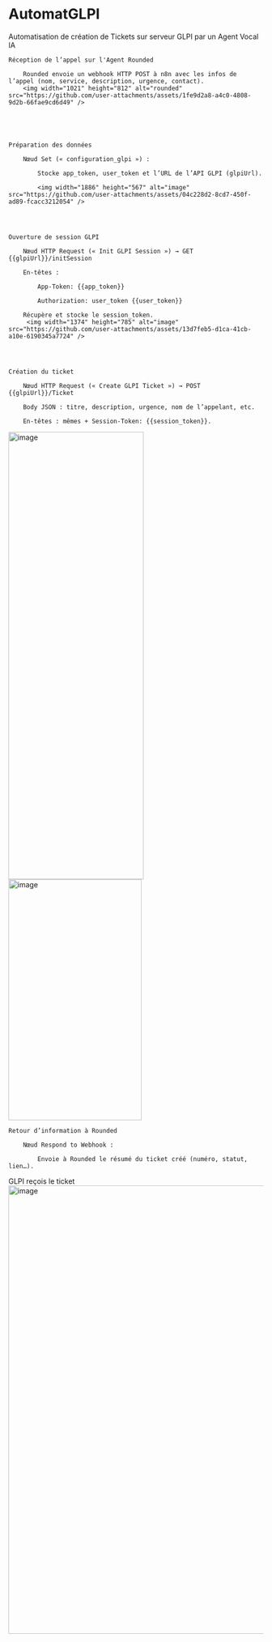 # AutomatGLPI
Automatisation de création de Tickets sur serveur GLPI par un Agent Vocal IA 




    Réception de l’appel sur l'Agent Rounded 

        Rounded envoie un webhook HTTP POST à n8n avec les infos de l’appel (nom, service, description, urgence, contact).
        <img width="1021" height="812" alt="rounded" src="https://github.com/user-attachments/assets/1fe9d2a8-a4c0-4808-9d2b-66fae9cd6d49" />


        


    Préparation des données

        Nœud Set (« configuration_glpi ») :

            Stocke app_token, user_token et l’URL de l’API GLPI (glpiUrl).

            <img width="1886" height="567" alt="image" src="https://github.com/user-attachments/assets/04c228d2-8cd7-450f-ad89-fcacc3212054" />

            


    Ouverture de session GLPI

        Nœud HTTP Request (« Init GLPI Session ») → GET {{glpiUrl}}/initSession

        En‑têtes :

            App-Token: {{app_token}}

            Authorization: user_token {{user_token}}

        Récupère et stocke le session_token.
         <img width="1374" height="785" alt="image" src="https://github.com/user-attachments/assets/13d7feb5-d1ca-41cb-a10e-6190345a7724" />


        

    Création du ticket

        Nœud HTTP Request (« Create GLPI Ticket ») → POST {{glpiUrl}}/Ticket

        Body JSON : titre, description, urgence, nom de l’appelant, etc.

        En‑têtes : mêmes + Session-Token: {{session_token}}.
<img width="267" height="884" alt="image" src="https://github.com/user-attachments/assets/5caf29be-1ba6-47d8-93d5-dd0eb44c8b4d" />
<img width="263" height="476" alt="image" src="https://github.com/user-attachments/assets/1f82b902-d168-4c20-9c3f-cde750f82428" />

  

    Retour d’information à Rounded

        Nœud Respond to Webhook :

            Envoie à Rounded le résumé du ticket créé (numéro, statut, lien…).

GLPI reçois le ticket 
<img width="1298" height="886" alt="image" src="https://github.com/user-attachments/assets/1a4072a5-85ff-4177-ac82-080365807d5a" />
            


